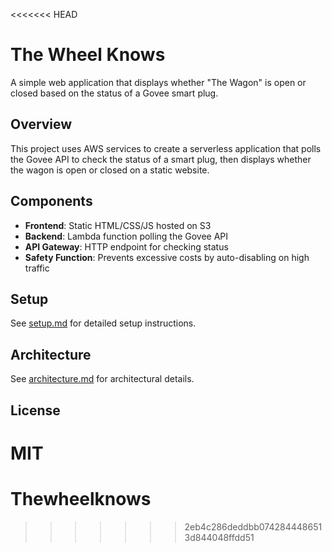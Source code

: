 <<<<<<< HEAD
# The Wheel Knows

A simple web application that displays whether "The Wagon" is open or closed based on the status of a Govee smart plug.

## Overview

This project uses AWS services to create a serverless application that polls the Govee API to check the status of a smart plug, then displays whether the wagon is open or closed on a static website.

## Components

- **Frontend**: Static HTML/CSS/JS hosted on S3
- **Backend**: Lambda function polling the Govee API
- **API Gateway**: HTTP endpoint for checking status
- **Safety Function**: Prevents excessive costs by auto-disabling on high traffic

## Setup

See [setup.md](docs/setup.md) for detailed setup instructions.

## Architecture

See [architecture.md](docs/architecture.md) for architectural details.

## License

MIT
=======
# Thewheelknows
>>>>>>> 2eb4c286deddbb0742844486513d844048ffdd51
